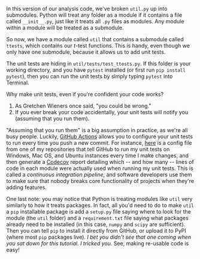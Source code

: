 
In this version of our analysis code, we've broken `util.py` up into submodules. Python will treat any folder as a module if it contains a file called `__init__.py`, just like it treats all `.py` files as modules. Any module within a module will be treated as a submodule.

So now, we have a module called `util` that contains a submodule called `ttests`, which contains our _t_-test functions. This is handy, even though we only have one submodule, because it allows us to add unit tests.

The unit tests are hiding in `util/tests/test_ttests.py`. If this folder is your working directory, and you have `pytest` installed (or first run `pip install pytest`), then you can run the unit tests by simply typing `pytest` into Terminal.

Why make unit tests, even if you're confident your code works?
1. As Gretchen Wieners once said, "you could be wrong."
2. If you ever break your code accidentally, your unit tests will notify you (assuming that you run them).

"Assuming that you run them" is a big assumption in practice, as we're all busy people. Luckily, [GitHub Actions](https://github.com/features/actions) allows you to configure your unit tests to run every time you push a new commit. For instance, [here](https://github.com/john-veillette/niseq/blob/6f172b2efa211c07b802285655d8d5bd0e014f38/.github/workflows/pytest.yml) is a config file from one of my repositories that tell GitHub to run my unit tests on Windows, Mac OS, and Ubuntu instances every time I make changes, and then generate a [Codecov](https://about.codecov.io/) report detailing which -- and how many -- lines of code in each module were actually used when running my unit tests. This is called a _continuous integration pipeline_, and software developers use them to make sure that nobody breaks core functionality of projects when they're adding features.

One last note: you may notice that Python is treating modules like `util` very similarly to how it treats packages. In fact, all you'd need to do to make `util` a `pip` installable package is add a `setup.py` file saying where to look for the module (the `util` folder) and a `requirement.txt` file saying what packages already need to be installed (in this case, `numpy` and `scipy` are sufficient). Then you can tell `pip` to install it directly from GitHub, or upload it to PyPI (where most `pip` packages live). _I bet you didn't see that one coming when you sat down for this tutorial. I tricked you._ See, making re-usable code is easy!
